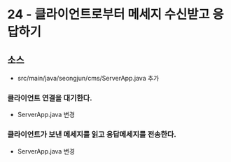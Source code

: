 # 24 - 클라이언트로부터 메세지 수신받고 응답하기

## 소스

- src/main/java/seongjun/cms/ServerApp.java 추가

### 클라이언트 연결을 대기한다.

- ServerApp.java 변경

### 클라이언트가 보낸 메세지를 읽고 응답메세지를 전송한다.

- ServerApp.java 변경

